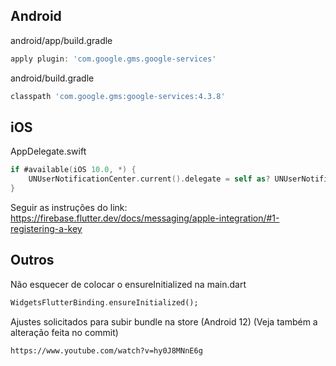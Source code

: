 ## Android

android/app/build.gradle

```gradle
apply plugin: 'com.google.gms.google-services'
```

android/build.gradle

```gradle
classpath 'com.google.gms:google-services:4.3.8'
```

## iOS

AppDelegate.swift

```swift
if #available(iOS 10.0, *) {
    UNUserNotificationCenter.current().delegate = self as? UNUserNotificationCenterDelegate
}
```

Seguir as instruções do link: https://firebase.flutter.dev/docs/messaging/apple-integration/#1-registering-a-key

## Outros

Não esquecer de colocar o ensureInitialized na main.dart

```dart
WidgetsFlutterBinding.ensureInitialized();
```

Ajustes solicitados para subir bundle na store (Android 12) (Veja também a alteração feita no commit)

```
https://www.youtube.com/watch?v=hy0J8MNnE6g
```
